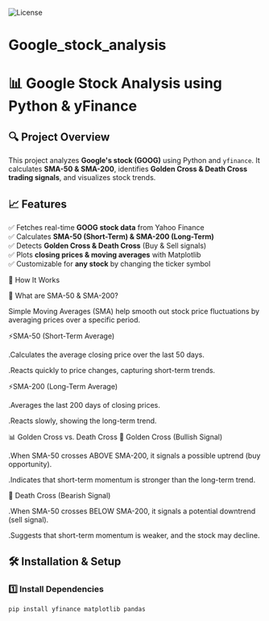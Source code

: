 ![License](https://img.shields.io/badge/License-MIT-green)  

# Google_stock_analysis
# 📊 Google Stock Analysis using Python & yFinance  

## 🔍 Project Overview  
This project analyzes **Google's stock (GOOG)** using Python and `yfinance`. It calculates **SMA-50 & SMA-200**, identifies **Golden Cross & Death Cross trading signals**, and visualizes stock trends.

## 📈 Features  
✅ Fetches real-time **GOOG stock data** from Yahoo Finance  
✅ Calculates **SMA-50 (Short-Term) & SMA-200 (Long-Term)**  
✅ Detects **Golden Cross & Death Cross** (Buy & Sell signals)  
✅ Plots **closing prices & moving averages** with Matplotlib  
✅ Customizable for **any stock** by changing the ticker symbol  


📝 How It Works

📌 What are SMA-50 & SMA-200?

Simple Moving Averages (SMA) help smooth out stock price fluctuations by averaging prices over a specific period.

⚡SMA-50 (Short-Term Average)

.Calculates the average closing price over the last 50 days.

.Reacts quickly to price changes, capturing short-term trends.

⚡SMA-200 (Long-Term Average)

.Averages the last 200 days of closing prices.

.Reacts slowly, showing the long-term trend.

📊 Golden Cross vs. Death Cross
🔼 Golden Cross (Bullish Signal)

.When SMA-50 crosses ABOVE SMA-200, it signals a possible uptrend (buy opportunity).

.Indicates that short-term momentum is stronger than the long-term trend.

🔽 Death Cross (Bearish Signal)

.When SMA-50 crosses BELOW SMA-200, it signals a potential downtrend (sell signal).

.Suggests that short-term momentum is weaker, and the stock may decline.


## 🛠️ Installation & Setup  
### 1️⃣ Install Dependencies  
```bash
pip install yfinance matplotlib pandas

